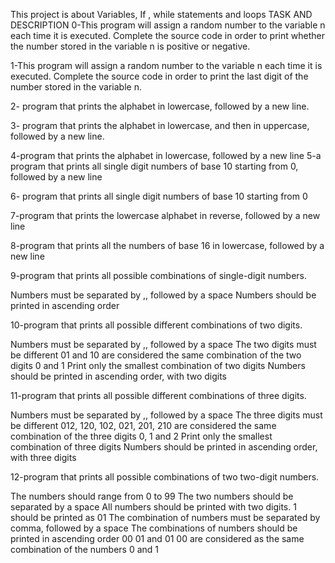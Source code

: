 This project is about Variables, If , while statements and loops
TASK AND DESCRIPTION
0-This program will assign a random number to the variable n each time it is executed. Complete the source code in order to print whether the number stored in the variable n is positive or negative.

1-This program will assign a random number to the variable n each time it is executed. Complete the source code in order to print the last digit of the number stored in the variable n.

2- program that prints the alphabet in lowercase, followed by a new line.

3- program that prints the alphabet in lowercase, and then in uppercase, followed by a new line.

4-program that prints the alphabet in lowercase, followed by a new line
5-a program that prints all single digit numbers of base 10 starting from 0, followed by a new line

6- program that prints all single digit numbers of base 10 starting from 0

7-program that prints the lowercase alphabet in reverse, followed by a new line

8-program that prints all the numbers of base 16 in lowercase, followed by a new line

9-program that prints all possible combinations of single-digit numbers.

Numbers must be separated by ,, followed by a space
Numbers should be printed in ascending order

10-program that prints all possible different combinations of two digits.

Numbers must be separated by ,, followed by a space
The two digits must be different
01 and 10 are considered the same combination of the two digits 0 and 1
Print only the smallest combination of two digits
Numbers should be printed in ascending order, with two digits

11-program that prints all possible different combinations of three digits.

Numbers must be separated by ,, followed by a space
The three digits must be different
012, 120, 102, 021, 201, 210 are considered the same combination of the three digits 0, 1 and 2
Print only the smallest combination of three digits
Numbers should be printed in ascending order, with three digits

12-program that prints all possible combinations of two two-digit numbers.

The numbers should range from 0 to 99
The two numbers should be separated by a space
All numbers should be printed with two digits. 1 should be printed as 01
The combination of numbers must be separated by comma, followed by a space
The combinations of numbers should be printed in ascending order
00 01 and 01 00 are considered as the same combination of the numbers 0 and 1